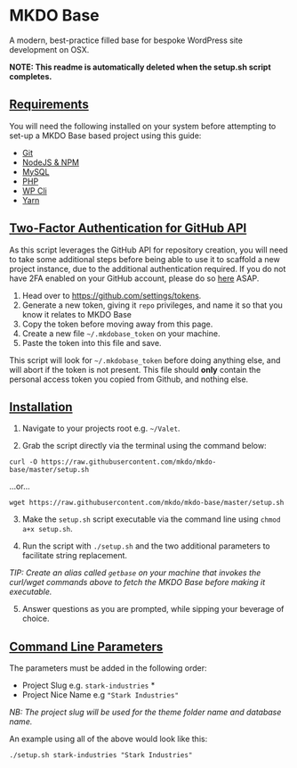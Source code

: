 # MKDO Base

A modern, best-practice filled base for bespoke WordPress site development on OSX.

**NOTE: This readme is automatically deleted when the setup.sh script completes.**

## [Requirements](#requirements)

You will need the following installed on your system before attempting to set-up a MKDO Base based project using this guide:

- [Git](https://git-scm.com/book/en/v2/Getting-Started-Installing-Git)
- [NodeJS & NPM](https://nodejs.org/en/download/)
- [MySQL](https://www.mysql.com/downloads/)
- [PHP](http://php.net/downloads.php)
- [WP Cli](https://wp-cli.org/#installing)
- [Yarn](https://yarnpkg.com/lang/en/docs/getting-started/)

## [Two-Factor Authentication for GitHub API](#2fa)

As this script leverages the GitHub API for repository creation, you will need to take some additional steps before being able to use it to scaffold a new project instance, due to the additional authentication required. If you do not have 2FA enabled on your GitHub account, please do so [here](https://github.com/settings/security) ASAP.

1. Head over to https://github.com/settings/tokens.
2. Generate a new token, giving it `repo` privileges, and name it so that you know it relates to MKDO Base
3. Copy the token before moving away from this page.
4. Create a new file `~/.mkdobase_token` on your machine.
5. Paste the token into this file and save.

This script will look for `~/.mkdobase_token` before doing anything else, and will abort if the token is not present. This file should **only** contain the personal access token you copied from Github, and nothing else.

## [Installation](#installation)

1. Navigate to your projects root e.g. `~/Valet`.

2. Grab the script directly via the terminal using the command below:

`curl -O https://raw.githubusercontent.com/mkdo/mkdo-base/master/setup.sh`

...or...

`wget https://raw.githubusercontent.com/mkdo/mkdo-base/master/setup.sh`

3. Make the `setup.sh` script executable via the command line using `chmod a+x setup.sh`.

4. Run the script with `./setup.sh` and the two additional parameters to facilitate string replacement.

_TIP: Create an alias called `getbase` on your machine that invokes the curl/wget commands above to fetch the MKDO Base before making it executable._

5. Answer questions as you are prompted, while sipping your beverage of choice.

## [Command Line Parameters](#command-line-parameters)

The parameters must be added in the following order:

- Project Slug e.g. `stark-industries` \*
- Project Nice Name e.g `"Stark Industries"`

_NB: The project slug will be used for the theme folder name and database name._

An example using all of the above would look like this:

`./setup.sh stark-industries "Stark Industries"`
